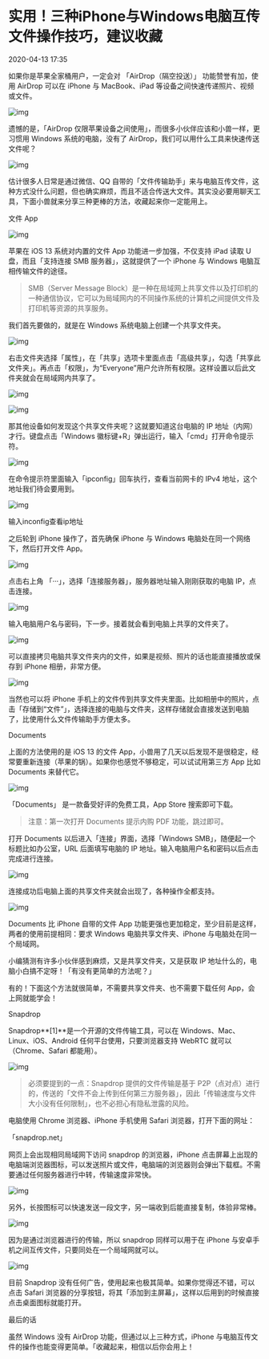 # 实用！三种iPhone与Windows电脑互传文件操作技巧，建议收藏 

2020-04-13 17:35

如果你是苹果全家桶用户，一定会对 「AirDrop（隔空投送）」 功能赞誉有加，使用 AirDrop 可以在 iPhone 与 MacBook、iPad 等设备之间快速传递照片、视频或文件。

![img](http://5b0988e595225.cdn.sohucs.com/images/20200413/2944398104cb405e90a673e8141305ea.jpeg)

遗憾的是，「AirDrop 仅限苹果设备之间使用」，而很多小伙伴应该和小兽一样，更习惯用 Windows 系统的电脑，没有了 AirDrop，我们可以用什么工具来快速传送文件呢？

![img](http://5b0988e595225.cdn.sohucs.com/images/20200413/7a4156349a584e4a8bdd2ae582bb4319.jpeg)

估计很多人日常是通过微信、QQ 自带的「文件传输助手」来与电脑互传文件，这种方式没什么问题，但也确实麻烦，而且不适合传送大文件。其实没必要用聊天工具，下面小兽就来分享三种更棒的方法，收藏起来你一定能用上。

文件 App

![img](http://5b0988e595225.cdn.sohucs.com/images/20200413/5b536cbbaaad45afb5ce8cb75be5ef9b.jpeg)

苹果在 iOS 13 系统对内置的文件 App 功能进一步加强，不仅支持 iPad 读取 U 盘，而且「支持连接 SMB 服务器」，这就提供了一个 iPhone 与 Windows 电脑互相传输文件的途径。

> SMB（Server Message Block）是一种在局域网上共享文件以及打印机的一种通信协议，它可以为局域网内的不同操作系统的计算机之间提供文件及打印机等资源的共享服务。

我们首先要做的，就是在 Windows 系统电脑上创建一个共享文件夹。

![img](http://5b0988e595225.cdn.sohucs.com/images/20200413/1efd022b9b3742dca629365bf48f2701.jpeg)

右击文件夹选择「属性」，在「共享」选项卡里面点击「高级共享」，勾选「共享此文件夹」。再点击「权限」，为“Everyone”用户允许所有权限。这样设置以后此文件夹就会在局域网内共享了。

![img](http://5b0988e595225.cdn.sohucs.com/images/20200413/0e12bcecf5d24e12b217b8364867eec9.jpeg)

![img](http://5b0988e595225.cdn.sohucs.com/images/20200413/2f98ec25228b41058c101473abf4f74b.jpeg)

那其他设备如何发现这个共享文件夹呢？这就要知道这台电脑的 IP 地址（内网）才行。键盘点击「Windows 徽标键+R」弹出运行，输入「cmd」打开命令提示符。

![img](http://5b0988e595225.cdn.sohucs.com/images/20200413/87409813d8ea4567af95762da407203e.jpeg)

在命令提示符里面输入「ipconfig」回车执行，查看当前网卡的 IPv4 地址，这个地址我们待会要用到。

![img](http://5b0988e595225.cdn.sohucs.com/images/20200413/5ed73f21add548e88369806a4ac21018.jpeg)

输入inconfig查看ip地址

之后轮到 iPhone 操作了，首先确保 iPhone 与 Windows 电脑处在同一个网络下，然后打开文件 App。

![img](http://5b0988e595225.cdn.sohucs.com/images/20200413/8b3cdd5e0d4a42ba9ed91d3d0d46cdf5.jpeg)

点击右上角 「···」，选择「连接服务器」，服务器地址输入刚刚获取的电脑 IP，点击连接。

![img](http://5b0988e595225.cdn.sohucs.com/images/20200413/6e1234a899c445a1bc50747b3ed7fc01.jpeg)

输入电脑用户名与密码，下一步。接着就会看到电脑上共享的文件夹了。

![img](http://5b0988e595225.cdn.sohucs.com/images/20200413/199c8d29ba2344098190e0e954454232.jpeg)

可以直接拷贝电脑共享文件夹内的文件，如果是视频、照片的话也能直接播放或保存到 iPhone 相册，非常方便。

![img](http://5b0988e595225.cdn.sohucs.com/images/20200413/b74a6e21865c49aa93b4d3e89a89f0d3.jpeg)

当然也可以将 iPhone 手机上的文件传到共享文件夹里面。比如相册中的照片，点击「存储到“文件”」，选择连接的电脑与文件夹，这样存储就会直接发送到电脑了，比使用什么文件传输助手方便太多。

Documents

上面的方法使用的是 iOS 13 的文件 App，小兽用了几天以后发现不是很稳定，经常要重新连接（苹果的锅）。如果你也感觉不够稳定，可以试试用第三方 App 比如 Documents 来替代它。

![img](http://5b0988e595225.cdn.sohucs.com/images/20200413/c367a38e31364e01a2ba08b731368ec9.jpeg)

「Documents」 是一款备受好评的免费工具，App Store 搜索即可下载。

> 注意：第一次打开 Documents 提示内购 PDF 功能，跳过即可。

打开 Documents 以后进入「连接」界面，选择「Windows SMB」，随便起一个标题比如办公室，URL 后面填写电脑的 IP 地址。输入电脑用户名和密码以后点击完成进行连接。

![img](http://5b0988e595225.cdn.sohucs.com/images/20200413/fb0319ea6cb74a0f90b24ac99d23b516.jpeg)

连接成功后电脑上面的共享文件夹就会出现了，各种操作全都支持。

![img](http://5b0988e595225.cdn.sohucs.com/images/20200413/82ed5172a7bb4619834fef1d81383a5d.jpeg)

Documents 比 iPhone 自带的文件 App 功能更强也更加稳定，至少目前是这样，两者的使用前提相同：要求 Windows 电脑共享文件夹、iPhone 与电脑处在同一个局域网。

小编猜测有许多小伙伴感到麻烦，又是共享文件夹，又是获取 IP 地址什么的，电脑小白搞不定呀！「有没有更简单的方法呢？」

有的！下面这个方法就很简单，不需要共享文件夹、也不需要下载任何 App，会上网就能学会！

Snapdrop

Snapdrop**[1]**是一个开源的文件传输工具，可以在 Windows、Mac、Linux、iOS、Android 任何平台使用，只要浏览器支持 WebRTC 就可以（Chrome、Safari 都能用）。

![img](http://5b0988e595225.cdn.sohucs.com/images/20200413/851f1ca7d42549b18665446c3bac8a45.jpeg)

> 必须要提到的一点：Snapdrop 提供的文件传输是基于 P2P（点对点）进行的，传送的「文件不会上传到任何第三方服务器」，因此「传输速度与文件大小没有任何限制」，也不必担心有隐私泄露的风险。

电脑使用 Chrome 浏览器、iPhone 手机使用 Safari 浏览器，打开下面的网址：

「snapdrop.net」

网页上会出现相同局域网下访问 snapdrop 的浏览器，iPhone 点击屏幕上出现的电脑端浏览器图标，可以发送照片或文件，电脑端的浏览器则会弹出下载框。不需要通过任何服务器进行中转，传输速度非常快。

![img](http://5b0988e595225.cdn.sohucs.com/images/20200413/39d1638b5e214ff8b2177f2b409b47ea.jpeg)

另外，长按图标可以快速发送一段文字，另一端收到后能直接复制，体验非常棒。

![img](http://5b0988e595225.cdn.sohucs.com/images/20200413/761511b0229f485e865181d1ef96c128.jpeg)

因为是通过浏览器进行的传输，所以 snapdrop 同样可以用于在 iPhone 与安卓手机之间互传文件，只要同处在一个局域网就可以。

![img](http://5b0988e595225.cdn.sohucs.com/images/20200413/098270b4a0134074b72e5120eac4b35f.jpeg)

目前 Snapdrop 没有任何广告，使用起来也极其简单。如果你觉得还不错，可以点击 Safari 浏览器的分享按钮，将其「添加到主屏幕」，这样以后用到的时候直接点击桌面图标就能打开。

最后的话

虽然 Windows 没有 AirDrop 功能，但通过以上三种方式，iPhone 与电脑互传文件的操作也能变得更简单。「收藏起来，相信以后你会用上！